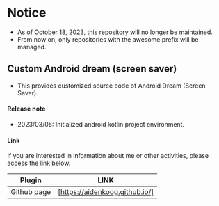 # Notice
- As of October 18, 2023, this repository will no longer be maintained.
- From now on, only repositories with the awesome prefix will be managed.

## Custom Android dream (screen saver)
- This provides customized source code of Android Dream (Screen Saver).

#### Release note
- 2023/03/05: Initialized android kotlin project environment.

#### Link

If you are interested in information about me or other activities, please access the link below.

| Plugin | LINK |
| ------ | ------ |
| Github page | [https://aidenkoog.github.io/] |
